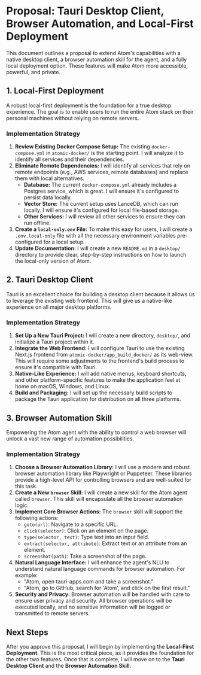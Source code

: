 # Proposal: Tauri Desktop Client, Browser Automation, and Local-First Deployment

This document outlines a proposal to extend Atom's capabilities with a native desktop client, a browser automation skill for the agent, and a fully local deployment option. These features will make Atom more accessible, powerful, and private.

## 1. Local-First Deployment

A robust local-first deployment is the foundation for a true desktop experience. The goal is to enable users to run the entire Atom stack on their personal machines without relying on remote servers.

### Implementation Strategy

1.  **Review Existing Docker Compose Setup:** The existing `docker-compose.yml` in `atomic-docker/` is the starting point. I will analyze it to identify all services and their dependencies.
2.  **Eliminate Remote Dependencies:** I will identify all services that rely on remote endpoints (e.g., AWS services, remote databases) and replace them with local alternatives.
    *   **Database:** The current `docker-compose.yml` already includes a Postgres service, which is great. I will ensure it's configured to persist data locally.
    *   **Vector Store:** The current setup uses LanceDB, which can run locally. I will ensure it's configured for local file-based storage.
    *   **Other Services:** I will review all other services to ensure they can run offline.
3.  **Create a `local-only.env` File:** To make this easy for users, I will create a `.env.local-only` file with all the necessary environment variables pre-configured for a local setup.
4.  **Update Documentation:** I will create a new `README.md` in a `desktop/` directory to provide clear, step-by-step instructions on how to launch the local-only version of Atom.

## 2. Tauri Desktop Client

Tauri is an excellent choice for building a desktop client because it allows us to leverage the existing web frontend. This will give us a native-like experience on all major desktop platforms.

### Implementation Strategy

1.  **Set Up a New Tauri Project:** I will create a new directory, `desktop/`, and initialize a Tauri project within it.
2.  **Integrate the Web Frontend:** I will configure Tauri to use the existing Next.js frontend from `atomic-docker/app_build_docker/` as its web-view. This will require some adjustments to the frontend's build process to ensure it's compatible with Tauri.
3.  **Native-Like Experience:** I will add native menus, keyboard shortcuts, and other platform-specific features to make the application feel at home on macOS, Windows, and Linux.
4.  **Build and Packaging:** I will set up the necessary build scripts to package the Tauri application for distribution on all three platforms.

## 3. Browser Automation Skill

Empowering the Atom agent with the ability to control a web browser will unlock a vast new range of automation possibilities.

### Implementation Strategy

1.  **Choose a Browser Automation Library:** I will use a modern and robust browser automation library like Playwright or Puppeteer. These libraries provide a high-level API for controlling browsers and are well-suited for this task.
2.  **Create a New `browser` Skill:** I will create a new skill for the Atom agent called `browser`. This skill will encapsulate all the browser automation logic.
3.  **Implement Core Browser Actions:** The `browser` skill will support the following actions:
    *   `goto(url)`: Navigate to a specific URL.
    *   `click(selector)`: Click on an element on the page.
    *   `type(selector, text)`: Type text into an input field.
    *   `extract(selector, attribute)`: Extract text or an attribute from an element.
    *   `screenshot(path)`: Take a screenshot of the page.
4.  **Natural Language Interface:** I will enhance the agent's NLU to understand natural language commands for browser automation. For example:
    *   "Atom, open tauri-apps.com and take a screenshot."
    *   "Atom, go to GitHub, search for 'Atom', and click on the first result."
5.  **Security and Privacy:** Browser automation will be handled with care to ensure user privacy and security. All browser operations will be executed locally, and no sensitive information will be logged or transmitted to remote servers.

## Next Steps

After you approve this proposal, I will begin by implementing the **Local-First Deployment**. This is the most critical piece, as it provides the foundation for the other two features. Once that is complete, I will move on to the **Tauri Desktop Client** and the **Browser Automation Skill**.
